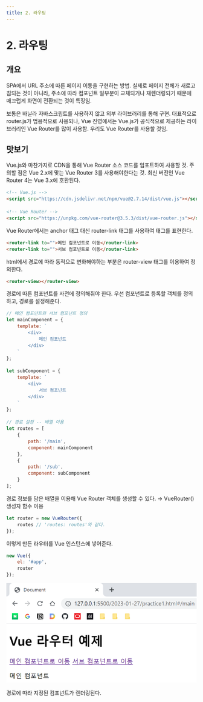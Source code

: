 ```yaml
---
title: 2. 라우팅
---
```


# 2. 라우팅
## 개요

SPA에서 URL 주소에 따른 페이지 이동을 구현하는 방법. 실제로 페이지 전체가 새로고침되는 것이 아니라, 주소에 따라 컴포넌트 일부분이 교체되거나 재렌더링되기 때문에 매끄럽게 화면이 전환되는 것이 특징임.

보통은 바닐라 자바스크립트를 사용하지 않고 외부 라이브러리를 통해 구현. 대표적으로 router.js가 범용적으로 사용되나, Vue 진영에서는 Vue.js가 공식적으로 제공하는 라이브러리인 Vue Router를 많이 사용함. 우리도 Vue Router를 사용할 것임.

## 맛보기

Vue.js와 마찬가지로 CDN을 통해 Vue Router 소스 코드를 임포트하여 사용할 것. 주의할 점은 Vue 2.x에 맞는 Vue Router 3를 사용해야한다는 것. 최신 버전인 Vue Router 4는 Vue 3.x에 호환된다.

```html
<!-- Vue.js -->
<script src="https://cdn.jsdelivr.net/npm/vue@2.7.14/dist/vue.js"></script>

<!-- Vue Router -->
<script src="https://unpkg.com/vue-router@3.5.3/dist/vue-router.js"></script>
```

Vue Router에서는 anchor 태그 대신 router-link 태그를 사용하여 태그를 표현한다.

```html
<router-link to="">메인 컴포넌트로 이동</router-link>
<router-link to="">서브 컴포넌트로 이동</router-link>
```

html에서 경로에 따라 동적으로 변화해야하는 부분은 router-view 태그를 이용하여 정의한다.

```html
<router-view></router-view>
```

경로에 따른 컴포넌트를 사전에 정의해줘야 한다. 우선 컴포넌트로 등록할 객체를 정의하고, 경로를 설정해준다.
```javascript
// 메인 컴포넌트와 서브 컴포넌트 정의
let mainComponent = {
    template: `
        <div>
            메인 컴포넌트
        </div>
    `
};

let subComponent = {
    template: `
        <div>
            서브 컴포넌트
        </div>
    `
};

// 경로 설정 -- 배열 이용
let routes = [
    {
        path: '/main',
        component: mainComponent
    },
    {
        path: '/sub',
        component: subComponent
    }
];
```

경로 정보를 담은 배열을 이용해 Vue Router 객체를 생성할 수 있다. → VueRouter() 생성자 함수 이용

```javascript
let router = new VueRouter({
    routes // 'routes: routes'와 같다.
});
```

이렇게 만든 라우터를 Vue 인스턴스에 넣어준다.

```javascript
new Vue({
    el: '#app',
    router
});
```

![b814262d8653f5073805425efe455949.png](Assets/b814262d8653f5073805425efe455949.png)

경로에 따라 지정된 컴포넌트가 렌더링된다.

